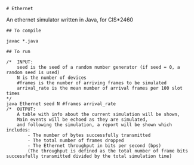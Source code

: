 	# Ethernet

An ethernet simulator written in Java, for CIS*2460


	## To compile

	javac *.java

	## To run

	/*	INPUT:
	 	seed is the seed of a random number generator (if seed = 0, a random seed is used)
		N is the number of devices
		#frames is the number of arriving frames to be simulated
		arrival_rate is the mean number of arrival frames per 100 slot times
	*/
	java Ethernet seed N #frames arrival_rate
	/*	OUTPUT:
		A table with info about the current simulation will be shown,
		Main events will be echoed as they are simulated,
		and following the simulation, a report will be shown which includes:
			- The number of bytes successfully transmitted
			- The total number of frames dropped
			- The Ethernet throughput in bits per second (bps)
			(The throughput is defined as the total number of frame bits successfully transmitted divided by the total simulation time)
